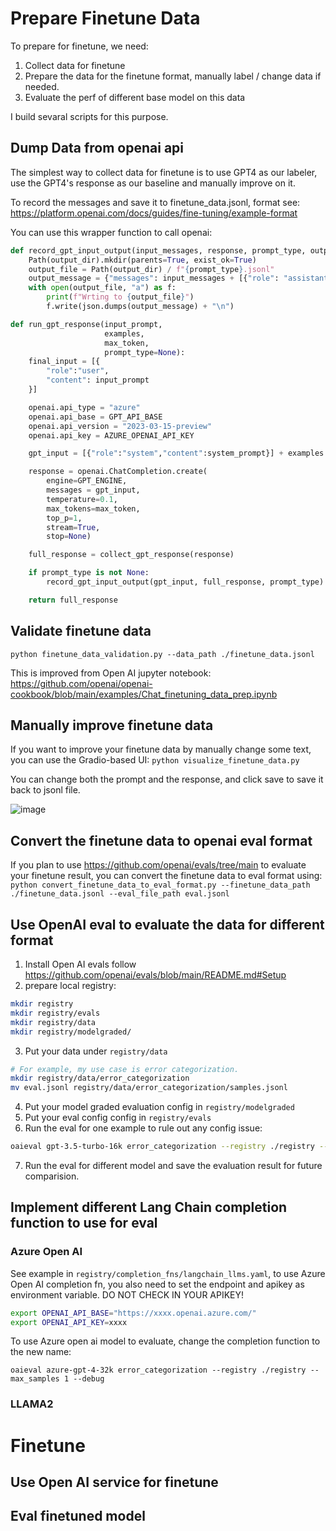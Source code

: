 # Prepare Finetune Data
To prepare for finetune, we need:
1. Collect data for finetune
2. Prepare the data for the finetune format, manually label / change data if needed.
3. Evaluate the perf of different base model on this data

I build sevaral scripts for this purpose.

## Dump Data from openai api
The simplest way to collect data for finetune is to use GPT4 as our labeler, use the GPT4's response as our baseline and manually improve on it.

To record the messages and save it to finetune_data.jsonl, format see: https://platform.openai.com/docs/guides/fine-tuning/example-format

You can use this wrapper function to call openai:
```python
def record_gpt_input_output(input_messages, response, prompt_type, output_dir="gpt_output"):
    Path(output_dir).mkdir(parents=True, exist_ok=True)
    output_file = Path(output_dir) / f"{prompt_type}.jsonl"
    output_message = {"messages": input_messages + [{"role": "assistant", "content": response}]}
    with open(output_file, "a") as f:
        print(f"Wrting to {output_file}")
        f.write(json.dumps(output_message) + "\n")

def run_gpt_response(input_prompt, 
                     examples, 
                     max_token,
                     prompt_type=None):
    final_input = [{
        "role":"user",
        "content": input_prompt
    }]

    openai.api_type = "azure"
    openai.api_base = GPT_API_BASE
    openai.api_version = "2023-03-15-preview"
    openai.api_key = AZURE_OPENAI_API_KEY

    gpt_input = [{"role":"system","content":system_prompt}] + examples + final_input

    response = openai.ChatCompletion.create(
        engine=GPT_ENGINE,
        messages = gpt_input,
        temperature=0.1,
        max_tokens=max_token,
        top_p=1,
        stream=True,
        stop=None)

    full_response = collect_gpt_response(response)

    if prompt_type is not None:
        record_gpt_input_output(gpt_input, full_response, prompt_type)

    return full_response
```

## Validate finetune data
`python finetune_data_validation.py --data_path ./finetune_data.jsonl `

This is improved from Open AI jupyter notebook: https://github.com/openai/openai-cookbook/blob/main/examples/Chat_finetuning_data_prep.ipynb

## Manually improve finetune data
If you want to improve your finetune data by manually change some text, you can use the Gradio-based UI:
`python visualize_finetune_data.py`

You can change both the prompt and the response, and click save to save it back to jsonl file.

![image](https://github.com/chenditc/openai_chat_gpt_finetune_tools/assets/3244845/1dde2a9f-4386-4ef2-83a5-bbc7df9ad54b)


## Convert the finetune data to openai eval format
If you plan to use https://github.com/openai/evals/tree/main to evaluate your finetune result, you can convert the finetune data to eval format using:
`python convert_finetune_data_to_eval_format.py --finetune_data_path ./finetune_data.jsonl --eval_file_path eval.jsonl`

## Use OpenAI eval to evaluate the data for different format
1. Install Open AI evals follow https://github.com/openai/evals/blob/main/README.md#Setup
2. prepare local registry:
```bash
mkdir registry
mkdir registry/evals
mkdir registry/data
mkdir registry/modelgraded/
```
3. Put your data under `registry/data`
```bash
# For example, my use case is error categorization.
mkdir registry/data/error_categorization
mv eval.jsonl registry/data/error_categorization/samples.jsonl
```
4. Put your model graded evaluation config in `registry/modelgraded`
5. Put your eval config config in `registry/evals`
6. Run the eval for one example to rule out any config issue:
```bash
oaieval gpt-3.5-turbo-16k error_categorization --registry ./registry --max_samples 1 --debug
```
7. Run the eval for different model and save the evaluation result for future comparision.

## Implement different Lang Chain completion function to use for eval
### Azure Open AI
See example in `registry/completion_fns/langchain_llms.yaml`, to use Azure Open AI completion fn, you also need to set the endpoint and apikey as environment variable.
DO NOT CHECK IN YOUR APIKEY!

```bash
export OPENAI_API_BASE="https://xxxx.openai.azure.com/"
export OPENAI_API_KEY=xxxx
```

To use Azure open ai model to evaluate, change the completion function to the new name:
```
oaieval azure-gpt-4-32k error_categorization --registry ./registry --max_samples 1 --debug
```

### LLAMA2

# Finetune 

## Use Open AI service for finetune 

## Eval finetuned model
